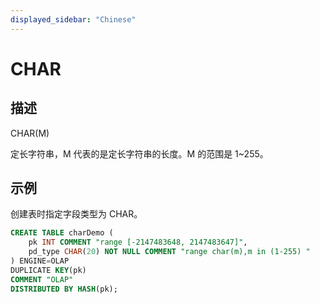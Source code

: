 ```yaml
---
displayed_sidebar: "Chinese"
---
```


# CHAR

## 描述

CHAR(M)

定长字符串，M 代表的是定长字符串的长度。M 的范围是 1~255。

## 示例

创建表时指定字段类型为 CHAR。

```sql
CREATE TABLE charDemo (
    pk INT COMMENT "range [-2147483648, 2147483647]",
    pd_type CHAR(20) NOT NULL COMMENT "range char(m),m in (1-255) "
) ENGINE=OLAP 
DUPLICATE KEY(pk)
COMMENT "OLAP"
DISTRIBUTED BY HASH(pk);
```
